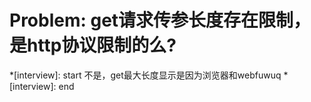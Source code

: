 # Problem: get请求传参长度存在限制，是http协议限制的么?

*[interview]: start
不是，get最大长度显示是因为浏览器和webfuwuq
*[interview]: end
